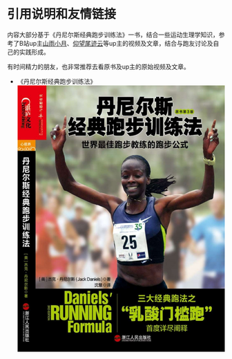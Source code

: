 # 引用说明和友情链接

内容大部分基于《丹尼尔斯经典跑步训练法》一书，结合一些运动生理学知识，参考了B站up主[山雨小月]、[仰望尾迹云]等up主的视频及文章，结合与跑友讨论及自己的实践形成。

有时间精力的朋友，也非常推荐去看原书及up主的原始视频及文章。

- 《丹尼尔斯经典跑步训练法》
![](../../image/Daniels'%20Running%20Formula.png)




[山雨小月]:https://space.bilibili.com/3945971
[仰望尾迹云]:https://space.bilibili.com/1879203169
